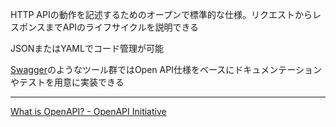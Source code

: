 HTTP APIの動作を記述するためのオープンで標準的な仕様。リクエストからレスポンスまでAPIのライフサイクルを説明できる

JSONまたはYAMLでコード管理が可能

[Swagger](https://swagger.io/)のようなツール群ではOpen API仕様をベースにドキュメンテーションやテストを用意に実装できる

---

[What is OpenAPI? - OpenAPI Initiative](https://www.openapis.org/what-is-openapi)